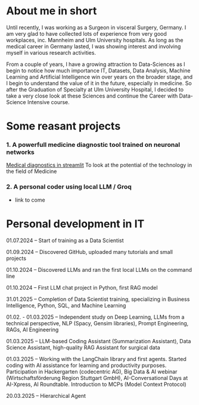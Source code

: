# About me in short

Until recently, I was working as a Surgeon in visceral Surgery, Germany. I am very glad to have collected lots of experience from very good workplaces, inc. Mannheim and Ulm University hospitals. 
As long as the medical career in Germany lasted, I was showing interest and involving myself in various research activities. 

From a couple of years, I have a growing attraction to Data-Sciences as I begin to notice how much importance IT, Datasets, Data Analysis, Machine Learning and Artificial Intelligence win over years on the broader stage, 
and I begin to understand the value of it in the future, especially in medicine. 
So after the Graduation of Specialty at Ulm University Hospital, I decided to take a very close look at these Sciences and continue the Career with Data-Science Intensive course.

# Some reasant projects
### 1. A powerfull medicine diagnostic tool trained on neuronal networks

[Medical diagnostics in streamlit](https://github.com/visakrapstis/ID/tree/main/medical_diagnostics)
To look at the potential of the technology in the field of Medicine

### 2. A personal coder using local LLM / Groq

-  link to come


# Personal development in IT

01.07.2024 – Start of training as a Data Scientist

01.09.2024 – Discovered GitHub, uploaded many tutorials and small projects

01.10.2024 – Discovered LLMs and ran the first local LLMs on the command line

01.10.2024 – First LLM chat project in Python, first RAG model

31.01.2025 – Completion of Data Scientist training, specializing in Business Intelligence, Python, SQL, and Machine Learning

01.02. - 01.03.2025 – Independent study on Deep Learning, LLMs from a technical perspective, NLP (Spacy, Gensim libraries), Prompt Engineering, RAGs, AI Engineering

01.03.2025 – LLM-based Coding Assistant (Summarization Assistant), Data Science Assistant, high-quality RAG Assistant for surgical data

01.03.2025 – Working with the LangChain library and first agents. Started coding with AI assistance for learning and productivity purposes. Participation in Hackergarten (codecentric AG), Big Data & AI webinar (Wirtschaftsförderung Region Stuttgart GmbH), AI-Conversational Days at AI-Xpress, AI Roundtable. Introduction to MCPs (Model Context Protocol)

20.03.2025 – Hierarchical Agent
